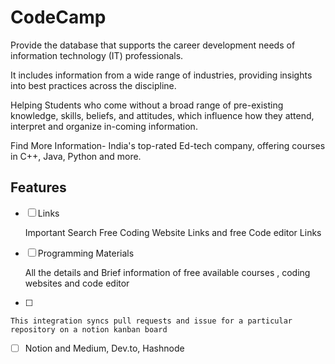 # CodeCamp
Provide the  database that supports the career development needs of information technology (IT) professionals. 

It includes information from a wide range of industries, providing insights into best practices across the discipline.

Helping Students who come without a broad range of pre-existing knowledge, skills, beliefs, and attitudes, which influence how they attend, interpret and organize in-coming information.

 Find More Information- India's top-rated Ed-tech company, offering courses in C++, Java, Python and more.
 
## Features

- [ ] Links
    
    Important Search Free Coding Website Links and free Code editor Links
    
- [ ] Programming Materials

     All the details and Brief information  of free available courses , coding websites and code editor
     
- [ ] 
    
    This integration syncs pull requests and issue for a particular repository on a notion kanban board
    
- [ ] Notion and Medium, Dev.to, Hashnode
    

